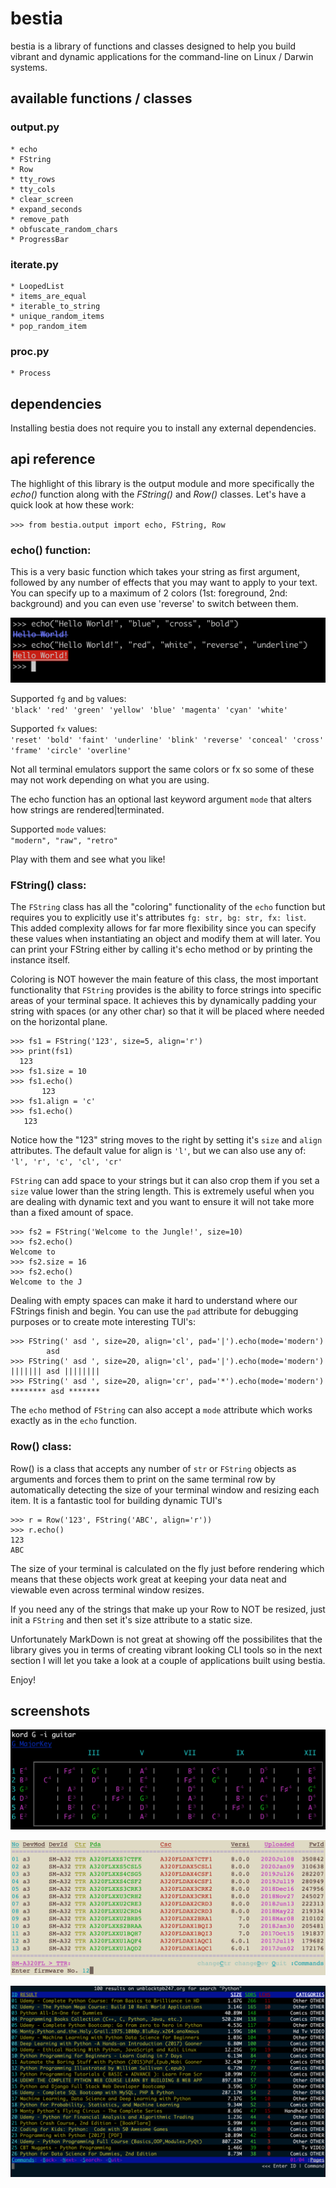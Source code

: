 # bestia
bestia is a library of functions and classes designed to help you build vibrant and dynamic applications for the command-line on Linux / Darwin systems.


## available functions / classes

### output.py

```
* echo
* FString
* Row
* tty_rows
* tty_cols
* clear_screen
* expand_seconds
* remove_path
* obfuscate_random_chars
* ProgressBar
```

### iterate.py

```
* LoopedList
* items_are_equal
* iterable_to_string
* unique_random_items
* pop_random_item
```

### proc.py

```
* Process
```



## dependencies
Installing bestia does not require you to install any external dependencies.


## api reference

The highlight of this library is the output module and more specifically the _echo()_ function along with the *FString()* and _Row()_ classes. Let's have a quick look at how these work:

`>>> from bestia.output import echo, FString, Row `


### echo() function:

This is a very basic function which takes your string as first argument, followed by any number of effects that you may want to apply to your text. You can specify up to a maximum of 2 colors (1st: foreground, 2nd: background) and you can even use 'reverse' to switch between them.

![](resources/e.png)


Supported `fg` and `bg` values:  
`'black' 'red' 'green' 'yellow' 'blue' 'magenta' 'cyan' 'white'`  


Supported `fx` values:  
`'reset' 'bold' 'faint' 'underline' 'blink' 'reverse' 'conceal' 'cross' 'frame' 'circle' 'overline'`  

Not all terminal emulators support the same colors or fx so some of these may not work depending on what you are using.

The echo function has an optional last keyword argument `mode` that alters how strings are rendered|terminated. 

Supported `mode` values:  
`"modern", "raw", "retro"`  

Play with them and see what you like!


### FString() class:

The `FString` class has all the "coloring" functionality of the `echo` function but requires you to explicitly use it's attributes `fg: str, bg: str, fx: list`. This added complexity allows for far more flexibility since you can specify these values when instantiating an object and modify them at will later. You can print your FString either by calling it's echo method or by printing the instance itself.

Coloring is NOT however the main feature of this class, the most important functionality that `FString` provides is the ability to force strings into specific areas of your terminal space. It achieves this by dynamically padding your string with spaces (or any other char) so that it will be placed where needed on the horizontal plane.

```
>>> fs1 = FString('123', size=5, align='r')
>>> print(fs1)
  123
>>> fs1.size = 10
>>> fs1.echo()
       123
>>> fs1.align = 'c'
>>> fs1.echo()
   123    
```

Notice how the "123" string moves to the right by setting it's `size` and `align` attributes. The default value for align is `'l'`, but we can also use any of: `'l', 'r', 'c', 'cl', 'cr'`


`FString` can add space to your strings but it can also crop them if you set a `size` value lower than the string length. This is extremely useful when you are dealing with dynamic text and you want to ensure it will not take more than a fixed amount of space.

```
>>> fs2 = FString('Welcome to the Jungle!', size=10)
>>> fs2.echo()
Welcome to
>>> fs2.size = 16
>>> fs2.echo()
Welcome to the J
```   


Dealing with empty spaces can make it hard to understand where our FStrings finish and begin. You can use the `pad` attribute for debugging purposes or to create mote interesting TUI's:

```
>>> FString(' asd ', size=20, align='cl', pad='|').echo(mode='modern')
        asd         
>>> FString(' asd ', size=20, align='cl', pad='|').echo(mode='modern')
||||||| asd ||||||||
>>> FString(' asd ', size=20, align='cr', pad='*').echo(mode='modern')
******** asd *******
```

The `echo` method of `FString` can also accept a `mode` attribute which works exactly as in the `echo` function. 


### Row() class:

Row() is a class that accepts any number of `str` or `FString` objects as arguments and forces them to print on the same terminal row by automatically detecting the size of your terminal window and resizing each item. It is a fantastic tool for building dynamic TUI's

```
>>> r = Row('123', FString('ABC', align='r'))
>>> r.echo()
123                                                                                   ABC
```

The size of your terminal is calculated on the fly just before rendering which means that these objects work great at keeping your data neat and viewable even across terminal window resizes.


If you need any of the strings that make up your Row to NOT be resized, just init a `FString` and then set it's size attribute to a static size.



Unfortunately MarkDown is not great at showing off the possibilites that the library gives you in terms of creating vibrant looking CLI tools so in the next section I will let you take a look at a couple of applications built using bestia.

Enjoy!


## screenshots


![](resources/k.png)

![](resources/r.png)

![](resources/th.png)

